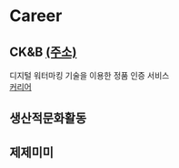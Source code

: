 # Career

## CK&B [(주소)](http://hiddentag.com/index.jsp)
디지털 워터마킹 기술을 이용한 정품 인증 서비스 
<br/>[커리어](https://blog.naver.com/ndb796)

## 생산적문화활동

## 제제미미
